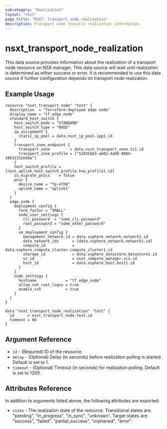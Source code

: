 ```yaml
---
subcategory: "Realization"
layout: "nsxt"
page_title: "NSXT: transport_node_realization"
description: Transport node resource realization information.
---
```


# nsxt_transport_node_realization

This data source provides information about the realization of a transport node resource on NSX manager. This data source will wait until realization is determined as either success or error. It is recommended to use this data source if further configuration depends on transport node realization.

## Example Usage

```hcl
resource "nsxt_transport_node" "test" {
  description  = "Terraform-deployed edge node"
  display_name = "tf_edge_node"
  standard_host_switch {
    host_switch_mode = "STANDARD"
    host_switch_type = "NVDS"
    ip_assignment {
      static_ip_pool = data.nsxt_ip_pool.ipp1.id
    }
    transport_zone_endpoint {
      transport_zone         = data.nsxt_transport_zone.tz1.id
      transport_zone_profile = ["52035bb3-ab02-4a08-9884-18631312e50a"]
    }
    host_switch_profile = [nsxt_uplink_host_switch_profile.hsw_profile1.id]
    is_migrate_pnics    = false
    pnic {
      device_name = "fp-eth0"
      uplink_name = "uplink1"
    }
  }
  edge_node {
    deployment_config {
      form_factor = "SMALL"
      node_user_settings {
        cli_password  = "some_cli_password"
        root_password = "some_other_password"
      }
      vm_deployment_config {
        management_network_id = data.vsphere_network.network1.id
        data_network_ids      = [data.vsphere_network.network1.id]
        compute_id            = data.vsphere_compute_cluster.compute_cluster1.id
        storage_id            = data.vsphere_datastore.datastore1.id
        vc_id                 = nsxt_compute_manager.vc1.id
        host_id               = data.vsphere_host.host1.id
      }
    }
    node_settings {
      hostname             = "tf_edge_node"
      allow_ssh_root_login = true
      enable_ssh           = true
    }
  }
}

data "nsxt_transport_node_realization" "test" {
  id      = nsxt_transport_node.test.id
  timeout = 60
}
```

## Argument Reference

* `id` - (Required) ID of the resource.
* `delay` - (Optional) Delay (in seconds) before realization polling is started. Default is set to 1.
* `timeout` - (Optional) Timeout (in seconds) for realization polling. Default is set to 1200.

## Attributes Reference

In addition to arguments listed above, the following attributes are exported:

* `state` - The realization state of the resource. Transitional states are: "pending", "in_progress", "in_sync", "unknown". Target states are: "success", "failed", "partial_success", "orphaned", "error".
